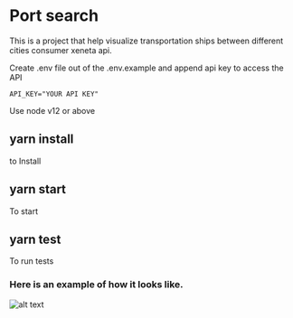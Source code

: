 # Port search

This is a project that help visualize transportation ships between different cities consumer xeneta api.

Create .env file out of the .env.example and append api key to access the API

``` API_KEY="YOUR API KEY" ```

Use node v12 or above

## yarn install

to Install

## yarn start

To start

## yarn test

To run tests

### Here is an example of how it looks like.

![alt text](https://github.com/ariellyrycs/port-search-task/blob/main/example.png)
